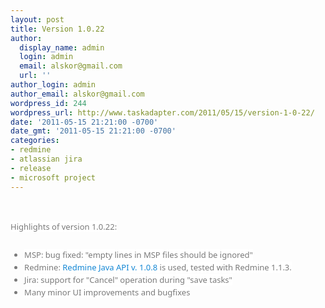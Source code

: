 ```yaml
---
layout: post
title: Version 1.0.22
author:
  display_name: admin
  login: admin
  email: alskor@gmail.com
  url: ''
author_login: admin
author_email: alskor@gmail.com
wordpress_id: 244
wordpress_url: http://www.taskadapter.com/2011/05/15/version-1-0-22/
date: '2011-05-15 21:21:00 -0700'
date_gmt: '2011-05-15 21:21:00 -0700'
categories:
- redmine
- atlassian jira
- release
- microsoft project
---
```

<p><br/>
<div style="color: #7a7a7a; font-family: 'Lucida Grande', 'Lucida Sans Unicode', 'Segoe UI', Helvetica, Arial, sans-serif; font-size: 13px; line-height: 20px; margin-bottom: 25px;"><span style="background-color: white;">Highlights of version 1.0.22:</span></div>
<ul style="color: #7a7a7a; font-family: 'Lucida Grande', 'Lucida Sans Unicode', 'Segoe UI', Helvetica, Arial, sans-serif; font-size: 13px; line-height: 20px;">
<li><span style="background-color: white;">MSP: bug fixed: "empty lines in MSP files should be ignored"</span></li>
<li><span style="background-color: white;">Redmine:&nbsp;<a href="http://code.google.com/p/redmine-java-api/issues/list?can=1&amp;q=label:Milestone-1.0.8" style="color: #1487d4; text-decoration: none;">Redmine Java API v. 1.0.8</a>&nbsp;is used, tested with Redmine 1.1.3.</span></li>
<li><span style="background-color: white;">Jira: support for "Cancel" operation during "save tasks"</span></li>
<li><span style="background-color: white;">Many minor UI improvements and bugfixes</span></li></ul></p>
